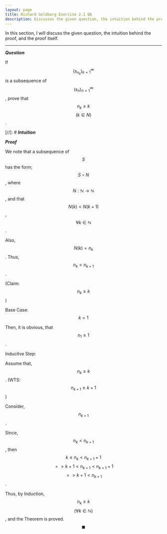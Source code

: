 ```yaml
---
layout: page
title: Richard Goldberg Exercise 2.1 Q6
description: Discusses the given question, the intuition behind the proof, and the proof itself
---
```


In this section, I will discuss the given question, the intuition behind the proof, and the
proof itself.

---

_**Question**_

If $$(s_{n_k})_{k=1}^{\infty}$$ is a subsequence of $$(s_n)_{n=1}^{\infty}$$, prove that
$$n_k \geqslant k$$ $$(k \in N)$$.

[//]: # _**Intuition**_

_**Proof**_

We note that a subsequence of $$S$$ has the form; $$S \circ N$$, where
$$N: \mathbb{N} \to \mathbb{N}$$, and that $$N(k) < N(k + 1)$$,
$$\forall k \in \mathbb{N}$$.

Also, $$N(k) = n_k$$. Thus, $$n_k < n_{k + 1}$$.

(Claim: $$n_k \geqslant k$$)

Base Case: $$k = 1$$

Then, it is obvious, that $$n_1 \geqslant 1$$.

Inducitve Step:

Assume that, $$n_k \geqslant k$$. (WTS: $$n_{k + 1} \geqslant k + 1$$)

Consider, $$n_{k + 1}$$.

Since, $$n_k < n_{k + 1}$$, then $$k \leqslant n_k < n_{k + 1} + 1$$
$$ => k + 1 < n_{k + 1} < n_{k + 1} + 1$$ $$ => k + 1 < n_{k + 1}$$.

Thus, by Induction, $$n_k \geqslant k$$ $$(\forall k \in \mathbb{N})$$, and the
Theorem is proved. $$\blacksquare$$
